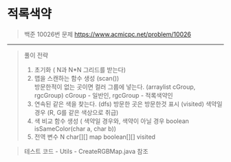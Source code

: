 
적록색약
===============
> 백준 10026번 문제
> https://www.acmicpc.net/problem/10026

<hr/>

> 풀이 전략
> 1. 초기화 ( N과 N*N 그리드를 받는다)
>2. 맵을 스캔하는 함수 생성 (scan())    
     방문한적이 없는 곳이면 컬러 그룹에 넣는다. (arraylist cGroup, rgcGroup)
     cGroup - 일반인, rgcGroup - 적록색약인
>3. 연속된 같은 색을 찾는다. (dfs)
    방문한 곳은 방문한것 표시 (visited)
    색약일 경우 (R, G를 같은 색상으로 취급)
>4. 색 비교 함수 생성 ( 색약일 경우와, 색약이 아닐 경우 boolean isSameColor(char a, char b))
>5. 전역 변수 N
   char[][] map
   boolean[][] visited

> 테스트 코드 - Utils - CreateRGBMap.java 참조
